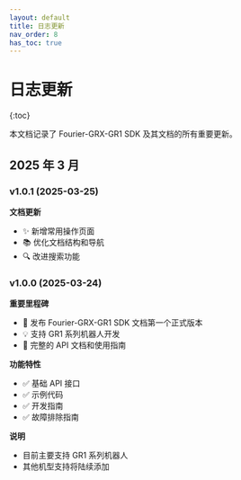 ```yaml
---
layout: default
title: 日志更新
nav_order: 8
has_toc: true
---
```


# 日志更新

{:toc}

本文档记录了 Fourier-GRX-GR1 SDK 及其文档的所有重要更新。

## 2025 年 3 月

### v1.0.1 (2025-03-25)

**文档更新**

- ✨ 新增常用操作页面
- 📚 优化文档结构和导航
- 🔍 改进搜索功能

### v1.0.0 (2025-03-24)

**重要里程碑**

- 🎉 发布 Fourier-GRX-GR1 SDK 文档第一个正式版本
- 💡 支持 GR1 系列机器人开发
- 📖 完整的 API 文档和使用指南

**功能特性**

- ✅ 基础 API 接口
- ✅ 示例代码
- ✅ 开发指南
- ✅ 故障排除指南

**说明**

- 目前主要支持 GR1 系列机器人
- 其他机型支持将陆续添加
